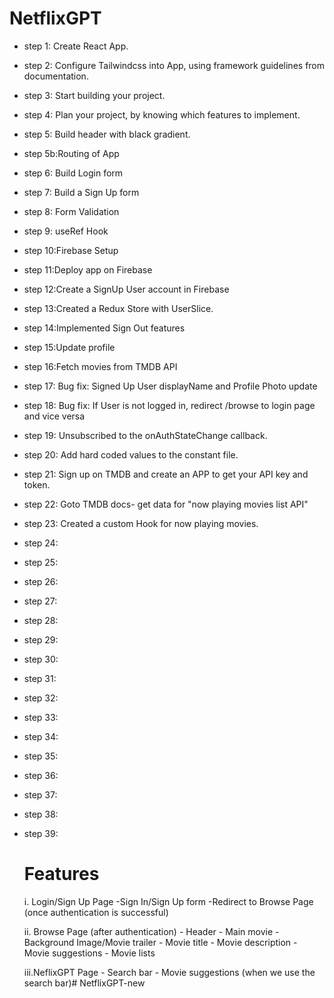 # NetflixGPT
- step 1: Create React App.
- step 2: Configure Tailwindcss into App, using framework guidelines from documentation.
- step 3: Start building your project.
- step 4: Plan your project, by knowing which features to implement.
- step 5: Build header with black gradient.
- step 5b:Routing of App
- step 6: Build Login form
- step 7: Build a Sign Up form
- step 8: Form Validation
- step 9: useRef Hook
- step 10:Firebase Setup
- step 11:Deploy app on Firebase
- step 12:Create a SignUp User account in Firebase
- step 13:Created a Redux Store with UserSlice.
- step 14:Implemented Sign Out features
- step 15:Update profile 
- step 16:Fetch movies from TMDB API
- step 17: Bug fix: Signed Up User displayName and Profile Photo update
- step 18: Bug fix: If User is not logged in, redirect /browse to login page and vice versa
- step 19: Unsubscribed to the onAuthStateChange callback.
- step 20: Add hard coded values to the constant file.
- step 21: Sign up on TMDB and create an APP to get your API key and token.
- step 22: Goto TMDB docs- get data for "now playing movies list API"
- step 23: Created a custom Hook for now playing movies.
- step 24:
- step 25:
- step 26:
- step 27:
- step 28:
- step 29:
- step 30:
- step 31:
- step 32:
- step 33:
- step 34:
- step 35:
- step 36:
- step 37:
- step 38:
- step 39:


    # Features
    i.  Login/Sign Up Page
        -Sign In/Sign Up form
        -Redirect to Browse Page (once authentication is successful) 

    ii. Browse Page (after authentication)
        - Header
        - Main movie
            - Background Image/Movie trailer
            - Movie title
            - Movie description
            - Movie suggestions
                - Movie lists
    
    iii.NeflixGPT Page
        - Search bar
        - Movie suggestions (when we use the search bar)#   N e t f l i x G P T - n e w 
 
 